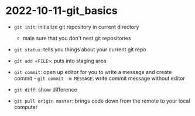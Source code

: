 # 2022-10-11-git_basics

- `git init`: initialize git repository in current directory
	- male sure that you don't nest git repositories
- `git status`: tells you things about your current git repo


- `git add <FILE>`: puts <FILE> into staging area
- `git commit`: open up editor for you to write a message and create commit
      - `git commit -m MESSAGE`: write commit message without editor 
- `git diff`: show difference
- `git pull origin master`: brings code down from the remote to your local computer
